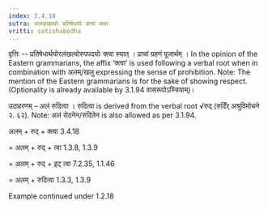 ```yaml
---
index: 3.4.18
sutra: अलङ्खल्वोः प्रतिषेधयोः प्राचां क्त्वा
vritti: satishabodha
---
```






वृत्तिः -- प्रतिषेधार्थयोरलंखल्‍वोरुपपदयोः क्‍त्‍वा स्‍यात् । प्राचां ग्रहणं पूजार्थम् । In the opinion of the Eastern grammarians, the affix ‘क्त्वा’ is used following a verbal root when in combination with अलम्/खलु expressing the sense of prohibition. Note: The mention of the Eastern grammarians is for the sake of showing respect. (Optionality is already available by 3.1.94 वासरूपोऽस्त्रियाम्)।


उदाहरणम् – अलं रुदित्वा । रुदित्वा is derived from the verbal root √रुद् (रुदिँर् अश्रुविमोचने २. ६२). Note: अलं रोदनेन/रुदितेन is also allowed as per 3.1.94.


अलम् + रुद् + क्त्वा 3.4.18

= अलम् + रुद् + त्वा 1.3.8, 1.3.9

= अलम् + रुद् + इट् त्वा 7.2.35, 1.1.46

= अलम् + रुदित्वा 1.3.3, 1.3.9


Example continued under 1.2.18

